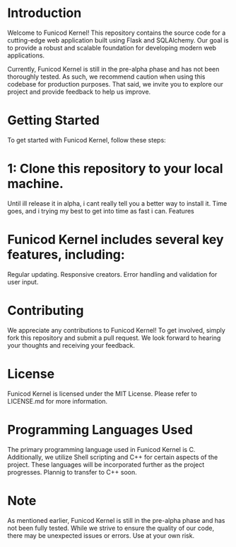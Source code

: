 # Introduction
Welcome to Funicod Kernel! This repository contains the source code for a cutting-edge web application built using Flask and SQLAlchemy. Our goal is to provide a robust and scalable foundation for developing modern web applications.

Currently, Funicod Kernel is still in the pre-alpha phase and has not been thoroughly tested. As such, we recommend caution when using this codebase for production purposes. That said, we invite you to explore our project and provide feedback to help us improve.

# Getting Started
To get started with Funicod Kernel, follow these steps:

# 1: Clone this repository to your local machine.
Until ill release it in alpha, i cant really tell you a better way to install it. Time goes, and i trying my best to get into time as fast i can.
Features
# Funicod Kernel includes several key features, including:

Regular updating.
Responsive creators.
Error handling and validation for user input.
# Contributing
We appreciate any contributions to Funicod Kernel! To get involved, simply fork this repository and submit a pull request. We look forward to hearing your thoughts and receiving your feedback.

# License
Funicod Kernel is licensed under the MIT License. Please refer to LICENSE.md for more information.

# Programming Languages Used
The primary programming language used in Funicod Kernel is C. Additionally, we utilize Shell scripting and C++ for certain aspects of the project. These languages will be incorporated further as the project progresses. Plannig to transfer to C++ soon.

# Note
As mentioned earlier, Funicod Kernel is still in the pre-alpha phase and has not been fully tested. While we strive to ensure the quality of our code, there may be unexpected issues or errors. Use at your own risk.
